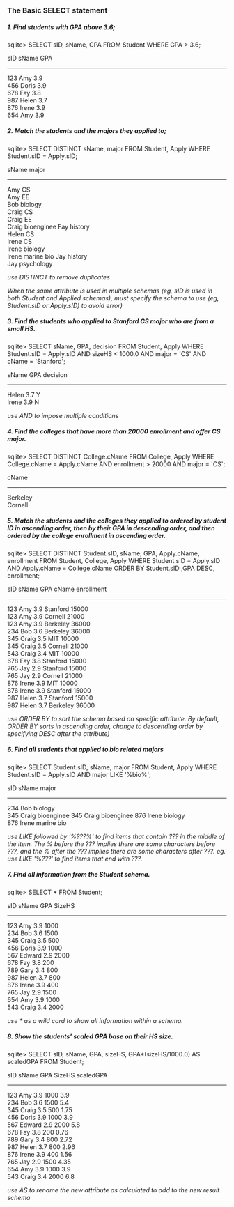 ### The Basic SELECT statement


##### 1. Find students with GPA above 3.6;
sqlite> SELECT sID, sName, GPA FROM Student WHERE GPA > 3.6;

sID         sName       GPA       
----------  ----------  ----------
123         Amy         3.9       
456         Doris       3.9       
678         Fay         3.8       
987         Helen       3.7       
876         Irene       3.9       
654         Amy         3.9    


##### 2. Match the students and the majors they applied to;
sqlite> SELECT DISTINCT sName, major FROM Student, Apply WHERE Student.sID = Apply.sID;

sName       major     
----------  ----------
Amy         CS        
Amy         EE        
Bob         biology   
Craig       CS        
Craig       EE        
Craig       bioenginee
Fay         history   
Helen       CS        
Irene       CS        
Irene       biology   
Irene       marine bio
Jay         history   
Jay         psychology

*use DISTINCT to remove duplicates*

*When the same attribute is used in multiple schemas (eg, sID is used in both Student and Applied schemas), must specify the schema to use (eg, Student.sID or Apply.sID) to avoid error)*


##### 3. Find the students who applied to Stanford CS major who are from a small HS.
sqlite> SELECT sName, GPA, decision FROM Student, Apply WHERE Student.sID = Apply.sID AND sizeHS < 1000.0 AND major = 'CS' AND cName = 'Stanford';

sName       GPA         decision  
----------  ----------  ----------
Helen       3.7         Y         
Irene       3.9         N    

*use AND to impose multiple conditions*


##### 4. Find the colleges that have more than 20000 enrollment and offer CS major.
sqlite> SELECT DISTINCT College.cName FROM College, Apply WHERE College.cName = Apply.cName AND enrollment > 20000 AND major = 'CS';

cName     
---------- -
Berkeley  
Cornell  


##### 5. Match the students and the colleges they applied to ordered by student ID in ascending order, then by their GPA in descending order, and then ordered by the college enrollment in ascending order.
sqlite> SELECT DISTINCT Student.sID, sName, GPA, Apply.cName, enrollment FROM Student, College, Apply WHERE Student.sID = Apply.sID AND Apply.cName = College.cName ORDER BY Student.sID ,GPA DESC, enrollment;

sID         sName       GPA         cName       enrollment
----------  ----------  ----------  ----------  ----------
123         Amy         3.9         Stanford    15000     
123         Amy         3.9         Cornell     21000     
123         Amy         3.9         Berkeley    36000     
234         Bob         3.6         Berkeley    36000     
345         Craig       3.5         MIT         10000     
345         Craig       3.5         Cornell     21000     
543         Craig       3.4         MIT         10000     
678         Fay         3.8         Stanford    15000     
765         Jay         2.9         Stanford    15000     
765         Jay         2.9         Cornell     21000     
876         Irene       3.9         MIT         10000     
876         Irene       3.9         Stanford    15000     
987         Helen       3.7         Stanford    15000     
987         Helen       3.7         Berkeley    36000  

*use ORDER BY to sort the schema based on specific attribute. By default, ORDER BY sorts in ascending order, change to descending order by specifying DESC after the attribute)*


##### 6. Find all students that applied to bio related majors
sqlite> SELECT Student.sID, sName, major FROM Student, Apply WHERE Student.sID = Apply.sID AND major LIKE '%bio%';

sID         sName       major     
----------  ----------  ----------
234         Bob         biology   
345         Craig       bioenginee
345         Craig       bioenginee
876         Irene       biology   
876         Irene       marine bio

*use LIKE followed by '%???%' to find items that contain ??? in the middle of the item. The % before the ??? implies there are some characters before ???, and the % after the ??? implies there are some characters after ???. eg. use LIKE '%???' to find items that end with ???.*


##### 7. Find all information from the Student schema.
sqlite> SELECT * FROM Student;

sID         sName       GPA         SizeHS    
----------  ----------  ----------  ----------
123         Amy         3.9         1000      
234         Bob         3.6         1500      
345         Craig       3.5         500       
456         Doris       3.9         1000      
567         Edward      2.9         2000      
678         Fay         3.8         200       
789         Gary        3.4         800       
987         Helen       3.7         800       
876         Irene       3.9         400       
765         Jay         2.9         1500      
654         Amy         3.9         1000      
543         Craig       3.4         2000 

*use \* as a wild card to show all information within a schema.*

##### 8. Show the students' scaled GPA base on their HS size.
sqlite> SELECT sID, sName, GPA, sizeHS, GPA*(sizeHS/1000.0) AS scaledGPA FROM Student;

sID         sName       GPA         SizeHS      scaledGPA 
----------  ----------  ----------  ----------  ----------
123         Amy         3.9         1000        3.9       
234         Bob         3.6         1500        5.4       
345         Craig       3.5         500         1.75      
456         Doris       3.9         1000        3.9       
567         Edward      2.9         2000        5.8       
678         Fay         3.8         200         0.76      
789         Gary        3.4         800         2.72      
987         Helen       3.7         800         2.96      
876         Irene       3.9         400         1.56      
765         Jay         2.9         1500        4.35      
654         Amy         3.9         1000        3.9       
543         Craig       3.4         2000        6.8 

*use AS to rename the new attribute as calculated to add to the new result schema*